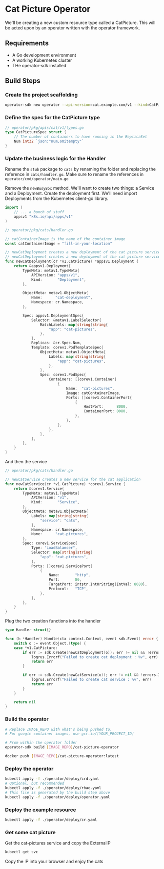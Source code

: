 # Cat Picture Operator
We'll be creating a new custom resource type called a CatPicture. This will be acted upon by an operator written with the operator framework.

## Requirements

* A Go development environment
* A working Kubernetes cluster
* THe operator-sdk installed

## Build Steps

### Create the project scaffolding

```bash
operator-sdk new operator --api-version=cat.example.com/v1 --kind=CatPicture --skip-git-init
```

### Define the spec for the CatPicture type

```go
// operator/pkg/apis/cat/v1/types.go
type CatPictureSpec struct {
	// The number of containers to have running in the ReplicaSet
	Num int32 `json:"num,omitempty"`
}
```

### Update the business logic for the Handler

Rename the `stub` package to `cats` by renaming the folder and replacing the reference in `cats/handler.go`. Make sure to rename the references in `operator/cmd/operator/main.go`

Remove the `newBusyBox` method. We'll want to create two things: a Service and a Deployment. Create the deployment first. We'll need import Deployments from the Kubernetes client-go library.

```go
import (
    // ... a bunch of stuff
    appsv1 "k8s.io/api/apps/v1"
)
```

```go
// operator/pkg/cats/handler.go

// catContainerImage is the name of the container image
const catContainerImage = "fill-in-your-location"

// newCatDeployment creates a new deployment of the cat picture service
// newCatDeployment creates a new deployment of the cat picture service
func newCatDeployment(cr *v1.CatPicture) *appsv1.Deployment {
	return &appsv1.Deployment{
		TypeMeta: metav1.TypeMeta{
			APIVersion: "apps/v1",
			Kind:       "Deployment",
		},

		ObjectMeta: metav1.ObjectMeta{
			Name:      "cat-deployment",
			Namespace: cr.Namespace,
		},

		Spec: appsv1.DeploymentSpec{
			Selector: &metav1.LabelSelector{
				MatchLabels: map[string]string{
					"app": "cat-pictures",
				},
			},
			Replicas: &cr.Spec.Num,
			Template: corev1.PodTemplateSpec{
				ObjectMeta: metav1.ObjectMeta{
					Labels: map[string]string{
						"app": "cat-pictures",
					},
				},
				Spec: corev1.PodSpec{
					Containers: []corev1.Container{
						{
							Name:  "cat-pictures",
							Image: catContainerImage,
							Ports: []corev1.ContainerPort{
								{
									HostPort:      8080,
									ContainerPort: 8080,
								},
							},
						},
					},
				},
			},
		},
	}
}
```

And then the service

```go
// operator/pkg/cats/handler.go

// newCatService creates a new service for the cat application
func newCatService(cr *v1.CatPicture) *corev1.Service {
	return &corev1.Service{
		TypeMeta: metav1.TypeMeta{
			APIVersion: "v1",
			Kind:       "Service",
		},
		ObjectMeta: metav1.ObjectMeta{
			Labels: map[string]string{
				"service": "cats",
			},
			Namespace: cr.Namespace,
			Name:      "cat-pictures",
		},
		Spec: corev1.ServiceSpec{
			Type: "LoadBalancer",
			Selector: map[string]string{
				"app": "cat-pictures",
			},
			Ports: []corev1.ServicePort{
				{
					Name:       "http",
					Port:       80,
					TargetPort: intstr.IntOrString{IntVal: 8080},
					Protocol:   "TCP",
				},
			},
		},
	}
}
```

Plug the two creation functions into the handler

```go
type Handler struct{}

func (h *Handler) Handle(ctx context.Context, event sdk.Event) error {
	switch o := event.Object.(type) {
	case *v1.CatPicture:
		if err := sdk.Create(newCatDeployment(o)); err != nil && !errors.IsAlreadyExists(err) {
			logrus.Errorf("Failed to create cat deployment : %v", err)
			return err
		}

		if err := sdk.Create(newCatService(o)); err != nil && !errors.IsAlreadyExists(err) {
			logrus.Errorf("Failed to create cat service : %v", err)
			return err
		}
	}

	return nil
}
```

### Build the operator

```bash
# Replace IMAGE_REPO with what's being pushed to.
# For google container images, use gcr.io/[YOUR_PROJECT_ID]

# From within the operator folder
operator-sdk build [IMAGE_REPO]/cat-picture-operator

docker push [IMAGE_REPO]/cat-picture-operator:latest
```

### Deploy the operator

```bash
kubectl apply -f ./operator/deploy/crd.yaml
# Optional, but recommended
kubectl apply -f ./operator/deploy/rbac.yaml
# This file is generated by the build step above
kubectl apply -f ./operator/deploy/operator.yaml
```

### Deploy the example resource

```bash
kubectl apply -f ./operator/deploy/cr.yaml
```

### Get some cat picture

Get the cat-pictures service and copy the ExternalIP

```bash
kubectl get svc
```

Copy the IP into your browser and enjoy the cats
